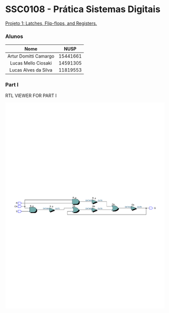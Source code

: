 # SSC0108 - Prática Sistemas Digitais

[Projeto 1: Latches, Flip-flops, and Registers.](./lab3.pdf)

### Alunos

|        Nome                         |    NUSP   |       
|:-----------------------------------:|:---------:|  
|   Artur Domitti Camargo             |  15441661 |   
|   Lucas Mello Ciosaki       	      |  14591305 |   
|   Lucas Alves da Silva		         |  11819553  | 

### Part I

RTL VIEWER FOR PART I

<img src="part1.pdf">
